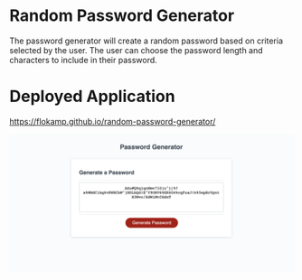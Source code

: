 # Random Password Generator
The password generator will create a random password based on criteria selected by the user.
The user can choose the password length and characters to include in their password.

# Deployed Application
https://flokamp.github.io/random-password-generator/

![Webpage Screenshot](./assets/images/screenshot.png)
